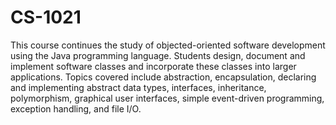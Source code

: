 # CS-1021
This course continues the study of objected-oriented software development using the Java programming language. 
Students design, document and implement software classes and incorporate these classes into larger applications. Topics covered include abstraction, encapsulation, declaring and implementing abstract data types, interfaces, inheritance, polymorphism, graphical user interfaces, simple event-driven programming, exception handling, and file I/O. 
